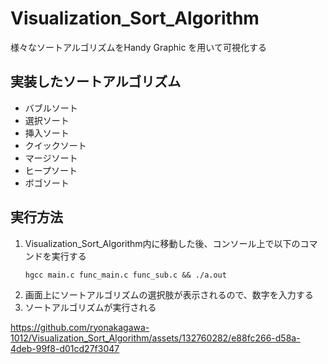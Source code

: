 # Visualization_Sort_Algorithm
様々なソートアルゴリズムをHandy Graphic を用いて可視化する

## 実装したソートアルゴリズム
- バブルソート
- 選択ソート
- 挿入ソート
- クイックソート
- マージソート
- ヒープソート
- ボゴソート

## 実行方法
1. Visualization_Sort_Algorithm内に移動した後、コンソール上で以下のコマンドを実行する
    ```
    hgcc main.c func_main.c func_sub.c && ./a.out
    ```
2. 画面上にソートアルゴリズムの選択肢が表示されるので、数字を入力する
3. ソートアルゴリズムが実行される


https://github.com/ryonakagawa-1012/Visualization_Sort_Algorithm/assets/132760282/e88fc266-d58a-4deb-99f8-d01cd27f3047

